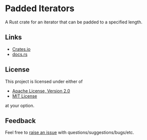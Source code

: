 # Padded Iterators

A Rust crate for an iterator that can be padded to a specified length.

## Links

- [Crates.io](https://crates.io/crates/padded-iterator)
- [docs.rs](https://docs.rs/padded-iterator/latest/padded_iterator/)

## License

This project is licensed under either of

- [Apache License, Version 2.0](https://www.apache.org/licenses/LICENSE-2.0)
- [MIT License](https://opensource.org/licenses/MIT)

at your option.

## Feedback

Feel free to [raise an issue](https://github.com/JackSpagnoli/rust-padded-iterator/issues) with questions/suggestions/bugs/etc.
